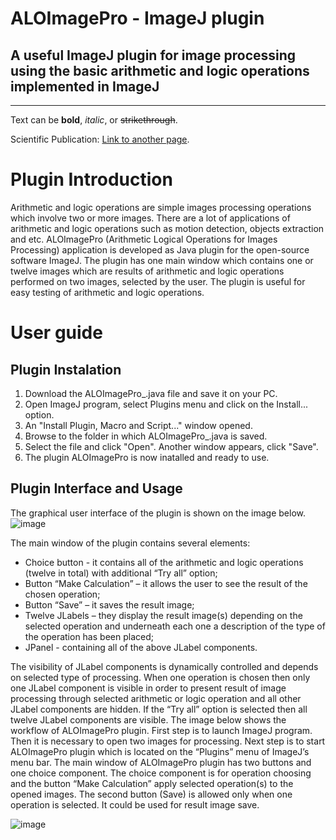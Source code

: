 # ALOImagePro - ImageJ plugin
## A useful ImageJ plugin for image processing using the basic arithmetic and logic operations implemented in ImageJ  
---

Text can be **bold**, _italic_, or ~~strikethrough~~.

Scientific Publication: 
[Link to another page](./another-page.html).

# Plugin Introduction
Arithmetic and logic operations are simple images processing operations which involve two or more images. There are a lot of applications of arithmetic and logic operations such as motion detection, objects extraction and etc. ALOImagePro (Arithmetic Logical Operations for Images Processing) application is developed as Java plugin for the open-source software ImageJ. The plugin has one main window which contains one or twelve images which are results of arithmetic and logic operations performed on two images, selected by the user. The plugin is useful for easy testing of arithmetic and logic operations.

# User guide

## Plugin Instalation

1. Download the ALOImagePro_.java file and save it on your PC. 
2. Open ImageJ program, select Plugins menu and click on the Install... option.
3. An "Install Plugin, Macro and Script..." window opened. 
4. Browse to the folder in which ALOImagePro_.java is saved.
5. Select the file and click "Open". Another window appears, click "Save".
6. The plugin ALOImagePro is now inatalled and ready to use.

## Plugin Interface and Usage
The graphical user interface of the plugin is shown on the image below.
![image](https://user-images.githubusercontent.com/86291178/123095676-fba2b900-d436-11eb-84f0-e4e4f32db950.png)

The main window of the plugin contains several elements: 
*	Choice button - it contains all of the arithmetic and logic operations (twelve in total) with additional “Try all” option;
*	Button “Make Calculation” – it allows the user to see the result of the chosen operation;
*	Button “Save” – it saves the result image;
*	Twelve JLabels – they display the result image(s) depending on the selected operation and underneath each one a description of the type of the operation has been placed;
*	JPanel - containing all of the above JLabel components.

 The visibility of JLabel components is dynamically controlled and depends on selected type of processing. When one operation is chosen then only one JLabel component is visible in order to present result of image processing through selected arithmetic or logic operation and all other JLabel components are hidden. If the “Try all” option is selected then all twelve JLabel components are visible. The image below shows the workflow of ALOImagePro plugin. First step is to launch ImageJ program. Then it is necessary to open two images for processing. Next step is to start ALOImagePro plugin which is located on the “Plugins” menu of ImageJ’s menu bar. The main window of ALOImagePro plugin has two buttons and one choice component. The choice component is for operation choosing and the button “Make Calculation” apply selected operation(s) to the opened images. The second button (Save) is allowed only when one operation is selected. It could be used for result image save.

![image](https://user-images.githubusercontent.com/86291178/123096192-81beff80-d437-11eb-810a-c7e4b8ce9bd4.png)

